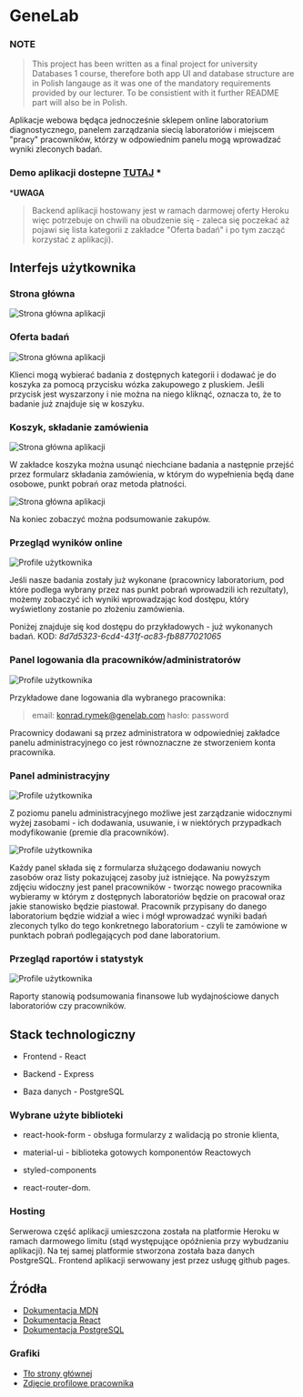 # GeneLab

### NOTE
> This project has been written as a final project for university Databases 1 course, therefore both app UI and database structure are in Polish langauge as it was one of the mandatory requirements provided by our lecturer. To be consistient with it further README part will also be in Polish.

Aplikacje webowa będąca jednocześnie sklepem online laboratorium diagnostycznego, panelem zarządzania siecią laboratoriów i miejscem "pracy" pracowników, którzy w odpowiednim panelu mogą wprowadzać wyniki zleconych badań.

### Demo aplikacji dostepne [TUTAJ](https://fadikk367.github.io/GeneLab/#/) *
***UWAGA**
> Backend aplikacji hostowany jest w ramach darmowej oferty Heroku więc potrzebuje on chwili na obudzenie się - zaleca się poczekać aż pojawi się lista kategorii z zakładce "Oferta badań" i po tym zacząć korzystać z aplikacji).


## Interfejs użytkownika
### Strona główna
![Strona główna aplikacji](https://fadikktestbucket.s3.eu-central-1.amazonaws.com/genelab/home.png)

### Oferta badań
![Strona główna aplikacji](https://fadikktestbucket.s3.eu-central-1.amazonaws.com/genelab/offer.png)

Klienci mogą wybierać badania z dostępnych kategorii i dodawać je do koszyka za pomocą przycisku wózka zakupowego z pluskiem. Jeśli przycisk jest wyszarzony i nie można na niego kliknąć, oznacza to, że to badanie już znajduje się w koszyku.

### Koszyk, składanie zamówienia
![Strona główna aplikacji](https://fadikktestbucket.s3.eu-central-1.amazonaws.com/genelab/cart.png)

W zakładce koszyka można usunąć niechciane badania a następnie przejść przez formularz składania zamówienia, w którym do wypełnienia będą dane osobowe, punkt pobrań oraz metoda płatności.

![Strona główna aplikacji](https://fadikktestbucket.s3.eu-central-1.amazonaws.com/genelab/order_summary.png)

Na koniec zobaczyć można podsumowanie zakupów.

### Przegląd wyników online
![Profile użytkownika](https://fadikktestbucket.s3.eu-central-1.amazonaws.com/genelab/results.png)

Jeśli nasze badania zostały już wykonane (pracownicy laboratorium, pod które podlega wybrany przez nas punkt pobrań wprowadzili ich rezultaty), możemy zobaczyć ich wyniki wprowadzając kod dostępu, który wyświetlony zostanie po złożeniu zamówienia.

Poniżej znajduje się kod dostępu do przykładowych - już wykonanych badań.
KOD:	*8d7d5323-6cd4-431f-ac83-fb8877021065*

### Panel logowania dla pracowników/administratorów
![Profile użytkownika](https://fadikktestbucket.s3.eu-central-1.amazonaws.com/genelab/login.png)

Przykładowe dane logowania dla wybranego pracownika:

> email: konrad.rymek@genelab.com
hasło: password

Pracownicy dodawani są przez administratora w odpowiedniej zakładce panelu administracyjnego co jest równoznaczne ze stworzeniem konta pracownika.

### Panel administracyjny
![Profile użytkownika](https://fadikktestbucket.s3.eu-central-1.amazonaws.com/genelab/administration.png)

Z poziomu panelu administracyjnego możliwe jest zarządzanie widocznymi wyżej zasobami - ich dodawania, usuwanie, i w niektórych przypadkach modyfikowanie (premie dla pracowników).

![Profile użytkownika](https://fadikktestbucket.s3.eu-central-1.amazonaws.com/genelab/admin_panel.png)

Każdy panel składa się z formularza służącego dodawaniu nowych zasobów oraz listy pokazującej zasoby już istniejące.
Na powyższym zdjęciu widoczny jest panel pracowników - tworząc nowego pracownika wybieramy w którym z dostępnych laboratoriów będzie on pracował oraz jakie stanowisko będzie piastował. Pracownik przypisany do danego laboratorium będzie widział a wiec i mógł wprowadzać wyniki badań zleconych tylko do tego konkretnego laboratorium - czyli te zamówione w punktach pobrań podlegających pod dane laboratorium.

### Przegląd raportów i statystyk
![Profile użytkownika](https://fadikktestbucket.s3.eu-central-1.amazonaws.com/genelab/reports.png)

Raporty stanowią podsumowania finansowe lub wydajnościowe danych laboratoriów czy pracowników.

## Stack technologiczny

* Frontend - React

* Backend - Express

* Baza danych - PostgreSQL

### Wybrane użyte biblioteki
* react-hook-form - obsługa formularzy z walidacją po stronie klienta,

* material-ui - biblioteka gotowych komponentów Reactowych

* styled-components

* react-router-dom.

### Hosting
Serwerowa część aplikacji umieszczona została na platformie Heroku w ramach darmowego limitu (stąd występujące opóźnienia przy wybudzaniu aplikacji). Na tej samej platformie stworzona została baza danych PostgreSQL. Frontend aplikacji serwowany jest przez usługę github pages.


## Źródła

*  [Dokumentacja MDN](https://developer.mozilla.org/pl/)
*  [Dokumentacja React](https://reactjs.org/docs/getting-started.html)
*  [Dokumentacja PostgreSQL](https://www.postgresql.org/)

### Grafiki
* [Tło strony głównej](https://www.cobdoglaps.sa.edu.au/wp-content/uploads/2017/11/placeholder-profile-sq.jpg)
* [Zdjęcie profilowe pracownika](https://www.clipartmax.com/middle/m2H7Z5H7A0A0K9b1_about-brent-kovacs-user-profile-placeholder/)